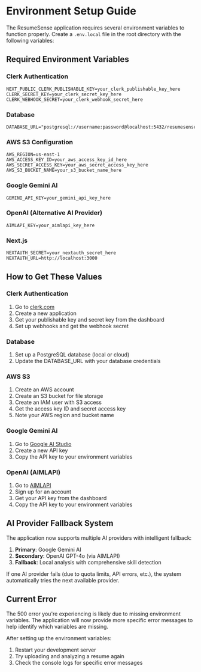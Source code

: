 # Environment Setup Guide

The ResumeSense application requires several environment variables to function properly. Create a `.env.local` file in the root directory with the following variables:

## Required Environment Variables

### Clerk Authentication
```env
NEXT_PUBLIC_CLERK_PUBLISHABLE_KEY=your_clerk_publishable_key_here
CLERK_SECRET_KEY=your_clerk_secret_key_here
CLERK_WEBHOOK_SECRET=your_clerk_webhook_secret_here
```

### Database
```env
DATABASE_URL="postgresql://username:password@localhost:5432/resumesense"
```

### AWS S3 Configuration
```env
AWS_REGION=us-east-1
AWS_ACCESS_KEY_ID=your_aws_access_key_id_here
AWS_SECRET_ACCESS_KEY=your_aws_secret_access_key_here
AWS_S3_BUCKET_NAME=your_s3_bucket_name_here
```

### Google Gemini AI
```env
GEMINI_API_KEY=your_gemini_api_key_here
```

### OpenAI (Alternative AI Provider)
```env
AIMLAPI_KEY=your_aimlapi_key_here
```

### Next.js
```env
NEXTAUTH_SECRET=your_nextauth_secret_here
NEXTAUTH_URL=http://localhost:3000
```

## How to Get These Values

### Clerk Authentication
1. Go to [clerk.com](https://clerk.com)
2. Create a new application
3. Get your publishable key and secret key from the dashboard
4. Set up webhooks and get the webhook secret

### Database
1. Set up a PostgreSQL database (local or cloud)
2. Update the DATABASE_URL with your database credentials

### AWS S3
1. Create an AWS account
2. Create an S3 bucket for file storage
3. Create an IAM user with S3 access
4. Get the access key ID and secret access key
5. Note your AWS region and bucket name

### Google Gemini AI
1. Go to [Google AI Studio](https://makersuite.google.com/app/apikey)
2. Create a new API key
3. Copy the API key to your environment variables

### OpenAI (AIMLAPI)
1. Go to [AIMLAPI](https://aimlapi.com)
2. Sign up for an account
3. Get your API key from the dashboard
4. Copy the API key to your environment variables

## AI Provider Fallback System

The application now supports multiple AI providers with intelligent fallback:

1. **Primary**: Google Gemini AI
2. **Secondary**: OpenAI GPT-4o (via AIMLAPI)
3. **Fallback**: Local analysis with comprehensive skill detection

If one AI provider fails (due to quota limits, API errors, etc.), the system automatically tries the next available provider.

## Current Error
The 500 error you're experiencing is likely due to missing environment variables. The application will now provide more specific error messages to help identify which variables are missing.

After setting up the environment variables:
1. Restart your development server
2. Try uploading and analyzing a resume again
3. Check the console logs for specific error messages